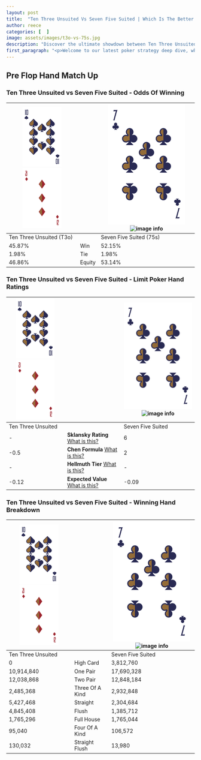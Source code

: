 ```yaml
---
layout: post
title:  "Ten Three Unsuited Vs Seven Five Suited | Which Is The Better Hand In Poker? A Complete Guide"
author: reece
categories: [  ]
image: assets/images/t3o-vs-75s.jpg
description: "Discover the ultimate showdown between Ten Three Unsuited and Seven Five Suited in poker! Uncover the odds, strategies, and scenarios where one hand triumphs over the other. Get ready to up your poker game with this thrilling analysis."
first_paragraph: "<p>Welcome to our latest poker strategy deep dive, where we're pitting two distinct hands against each other in a high-stakes showdown: Ten Three Unsuited vs Seven Five Suited.</p><p>In the dynamic world of poker, every decision counts, and knowing which hand holds the upper hand is key to your success at the table.</p><p>In this article, we'll dissect these two hands, explore the scenarios where one dominates the other, and equip you with the knowledge to make strategic choices that can tip the odds in your favor.</p><p>Get ready to unravel the intriguing dynamics of these poker hands and elevate your game to new heights.</p>"
---
```




[comment]: # (sp0)

## Pre Flop Hand Match Up

<div class="table hand-ratings" markdown="1"> 



### Ten Three Unsuited vs Seven Five Suited - Odds Of Winning


    
| ![image info](assets/images/hand1/T.png) ![image info](assets/images/hand1/3o.png) |  | ![image info](assets/images/hand2/7.png) ![image info](assets/images/hand2/5s.png) |
| -------- | -------- | -------- |
| Ten Three Unsuited (T3o) |  | Seven Five Suited (75s) |
| 45.87% | Win | 52.15% |
| 1.98% | Tie | 1.98% |
| 46.86% | Equity | 53.14% |




[comment]: # (sp1)



### Ten Three Unsuited vs Seven Five Suited - Limit Poker Hand Ratings


    
| ![image info](assets/images/hand1/T.png) ![image info](assets/images/hand1/3o.png) |  | ![image info](assets/images/hand2/7.png) ![image info](assets/images/hand2/5s.png) |
| -------- | -------- | -------- |
| Ten Three Unsuited |  | Seven Five Suited |
| - | **Sklansky Rating** [What is this?](/sklansky-rating-explained) | 6 |
| -0.5 | **Chen Formula** [What is this?](/chen-formula-explained) | 2 |
| - | **Hellmuth Tier** [What is this?](/Hellmuth-tier-explained) | - |
| -0.12 | **Expected Value** [What is this?](/expected-value-explained) | -0.09 |




[comment]: # (sp2)



### Ten Three Unsuited vs Seven Five Suited - Winning Hand Breakdown


    
| ![image info](assets/images/hand1/T.png) ![image info](assets/images/hand1/3o.png) |  | ![image info](assets/images/hand2/7.png) ![image info](assets/images/hand2/5s.png) |
| -------- | -------- | -------- |
| Ten Three Unsuited |  | Seven Five Suited |
| 0 | High Card | 3,812,760 |
| 10,914,840 | One Pair | 17,690,328 |
| 12,038,868 | Two Pair | 12,848,184 |
| 2,485,368 | Three Of A Kind | 2,932,848 |
| 5,427,468 | Straight | 2,304,684 |
| 4,845,408 | Flush | 1,385,712 |
| 1,765,296 | Full House | 1,765,044 |
| 95,040 | Four Of A Kind | 106,572 |
| 130,032 | Straight Flush | 13,980 |




[comment]: # (sp3)



</div>

[comment]: # (sp4)



[comment]: # (sp5)

